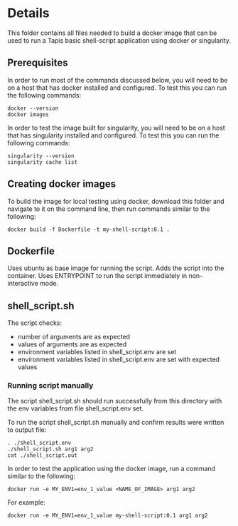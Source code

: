 # Details

This folder contains all files needed to build a docker image that can be used to run a Tapis basic shell-script
application using docker or singularity.

## Prerequisites

In order to run most of the commands discussed below, you will need to be on a host that has docker installed and
configured. To test this you can run the following commands:

```
docker --version
docker images
```

In order to test the image built for singularity, you will need to be on a host that has singularity installed and
configured. To test this you can run the following commands:

```
singularity --version
singularity cache list
```

## Creating docker images

To build the image for local testing using docker, download this folder and navigate to it on the command line,
then run commands similar to the following:

```
docker build -f Dockerfile -t my-shell-script:0.1 .
```

## Dockerfile

Uses ubuntu as base image for running the script. Adds the script into the container. Uses ENTRYPOINT to run
the script immediately in non-interactive mode.

## shell_script.sh

The script checks:

- number of arguments are as expected
- values of arguments are as expected
- environment variables listed in shell_script.env are set
- environment variables listed in shell_script.env are set with expected values

### Running script manually

The script shell_script.sh should run successfully from this directory with the env variables
from file shell_script.env set.

To run the script shell_script.sh manually and confirm results were written to output file:
```
. ./shell_script.env
./shell_script.sh arg1 arg2
cat ./shell_script.out
```

In order to test the application using the docker image, run a command similar to the following:

```docker run -e MY_ENV1=env_1_value <NAME_OF_IMAGE> arg1 arg2```

For example:

```
docker run -e MY_ENV1=env_1_value my-shell-script:0.1 arg1 arg2
```
